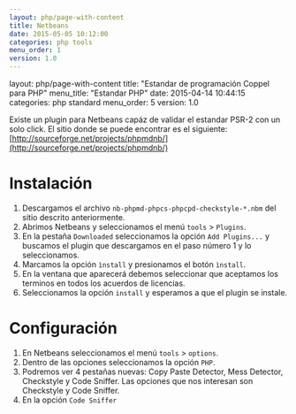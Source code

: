 ```yaml
---
layout: php/page-with-content
title: Netbeans
date: 2015-05-05 10:12:00
categories: php tools
menu_order: 1
version: 1.0
---
```



layout: php/page-with-content
title:  "Estandar de programación Coppel para PHP"
menu_title: "Estandar PHP"
date:   2015-04-14 10:44:15
categories: php standard
menu_order: 5
version: 1.0



Existe un plugin para Netbeans capáz de validar el estandar PSR-2 con un solo
click. El sitio donde se puede encontrar es el siguiente:
[http://sourceforge.net/projects/phpmdnb/](http://sourceforge.net/projects/phpmdnb/)

# Instalación

1. Descargamos el archivo `nb-phpmd-phpcs-phpcpd-checkstyle-*.nbm` del sitio
descrito anteriormente.
2. Abrimos Netbeans y seleccionamos el menú `tools` > `Plugins`.
3. En la pestaña `Downloaded` seleccionamos la opción `Add Plugins...` y buscamos
el plugin que descargamos en el paso número 1 y lo seleccionamos.
4. Marcamos la opción `ìnstall` y presionamos el botón `ìnstall`.
5. En la ventana que aparecerá debemos seleccionar que aceptamos los terminos
en todos los acuerdos de licencias.
6. Seleccionamos la opción `install` y esperamos a que el plugin se instale.


# Configuración

1. En Netbeans seleccionamos el menú `tools` > `options`.
2. Dentro de las opciones seleccionamos la opción `PHP`.
3. Podremos ver 4 pestañas nuevas: Copy Paste Detector, Mess Detector,
Checkstyle y Code Sniffer. Las opciones que nos interesan son Checkstyle y Code
Sniffer.
4. En la opción `Code Sniffer`
